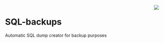 <img align="right" display="flex" src="https://sonarcloud.io/api/project_badges/quality_gate?project=Toomas633_SQL-backups">

# SQL-backups
Automatic SQL dump creator for backup purposes
